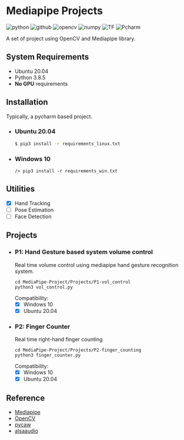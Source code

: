 # Mediapipe Projects

![python](https://img.shields.io/badge/Python-3776AB?style=for-the-badge&logo=python&logoColor=white)
![github](https://img.shields.io/badge/GitHub-100000?style=for-the-badge&logo=github&logoColor=white)
![opencv](https://img.shields.io/badge/OpenCV-27338e?style=for-the-badge&logo=OpenCV&logoColor=white)
![numpy](https://img.shields.io/badge/Numpy-777BB4?style=for-the-badge&logo=numpy&logoColor=white)
![TF](https://img.shields.io/badge/TensorFlow-FF6F00?style=for-the-badge&logo=TensorFlow&logoColor=white)
![Pcharm](https://img.shields.io/badge/PyCharm-000000.svg?&style=for-the-badge&logo=PyCharm&logoColor=white)

A set of project using OpenCV and Mediapipe library.

## System Requirements
* Ubuntu 20.04
* Python 3.8.5
* **No GPU** requirements

## Installation
Typically, a pycharm based project. 
* ### Ubuntu 20.04
  ```sh
  $ pip3 install -r requirements_linux.txt
  ```
* ### Windows 10
  ```shell
  /> pip3 install -r requirements_win.txt
  ```  
## Utilities
- [X] Hand Tracking
- [ ] Pose Estimation
- [ ] Face Detection

## Projects
* ### P1: Hand Gesture based system volume control
  Real time volume control using mediapipe hand gesture recognition system. 
    ```shell
    cd MediaPipe-Project/Projects/P1-vol_control
    python3 vol_control.py
    ```
  Compatibility: 
    - [X] Windows 10
    - [X] Ubuntu 20.04
  
* ### P2: Finger Counter
  Real time right-hand finger counting 
    ```shell
    cd MediaPipe-Project/Projects/P2-finger_counting
    python3 finger_counter.py
    ```
  Compatibility: 
    - [X] Windows 10
    - [X] Ubuntu 20.04

## Reference
* [Mediapipe](https://google.github.io/mediapipe/)
* [OpenCV](https://pypi.org/project/opencv-python/)
* [pycaw](https://github.com/AndreMiras/pycaw)
* [alsaaudio](https://pypi.org/project/pyalsaaudio/)
